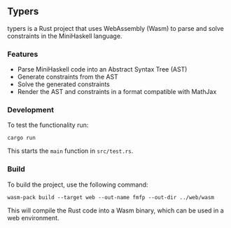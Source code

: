 ## Typers
typers is a Rust project that uses WebAssembly (Wasm) to parse and solve constraints in the MiniHaskell language.

### Features
- Parse MiniHaskell code into an Abstract Syntax Tree (AST)
- Generate constraints from the AST
- Solve the generated constraints
- Render the AST and constraints in a format compatible with MathJax

### Development
To test the functionality run:
```shell
cargo run
```
This starts the ```main``` function in ```src/test.rs```.

### Build
To build the project, use the following command:
```shell
wasm-pack build --target web --out-name fmfp --out-dir ../web/wasm
```
This will compile the Rust code into a Wasm binary, which can be used in a web environment.